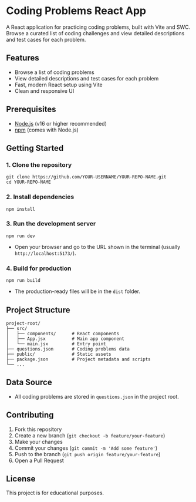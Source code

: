 # Coding Problems React App

A React application for practicing coding problems, built with Vite and SWC. Browse a curated list of coding challenges and view detailed descriptions and test cases for each problem.

## Features

- Browse a list of coding problems
- View detailed descriptions and test cases for each problem
- Fast, modern React setup using Vite
- Clean and responsive UI

## Prerequisites

- [Node.js](https://nodejs.org/) (v16 or higher recommended)
- [npm](https://www.npmjs.com/) (comes with Node.js)

## Getting Started

### 1. Clone the repository

```
git clone https://github.com/YOUR-USERNAME/YOUR-REPO-NAME.git
cd YOUR-REPO-NAME
```

### 2. Install dependencies

```
npm install
```

### 3. Run the development server

```
npm run dev
```

- Open your browser and go to the URL shown in the terminal (usually `http://localhost:5173/`).

### 4. Build for production

```
npm run build
```

- The production-ready files will be in the `dist` folder.

## Project Structure

```
project-root/
├── src/
│   ├── components/      # React components
│   ├── App.jsx          # Main app component
│   └── main.jsx         # Entry point
├── questions.json       # Coding problems data
├── public/              # Static assets
├── package.json         # Project metadata and scripts
└── ...
```

## Data Source

- All coding problems are stored in `questions.json` in the project root.

## Contributing

1. Fork this repository
2. Create a new branch (`git checkout -b feature/your-feature`)
3. Make your changes
4. Commit your changes (`git commit -m 'Add some feature'`)
5. Push to the branch (`git push origin feature/your-feature`)
6. Open a Pull Request

## License

This project is for educational purposes.
